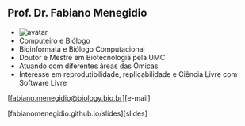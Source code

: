 <!-- .slide: class="author" -->

## Prof. Dr. Fabiano Menegidio

- ![avatar][avatar] <!-- .element: class="pull-right" -->
- Computeiro e Biólogo
- Bioinformata e Biólogo Computacional
- Doutor e Mestre em Biotecnologia pela UMC
- Atuando com diferentes áreas das Ômicas
- Interesse em reprodutibilidade, replicabilidade
    e Ciência Livre com Software Livre

[fabiano.menegidio@biology.bio.br][e-mail]

[fabianomenegidio.github.io/slides][slides]

[avatar]: ../shared/img/foto.jpg
